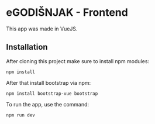# eGODIŠNJAK - Frontend

This app was made in VueJS. 

## Installation
After cloning this project make sure to install npm modules:

```
npm install
```

After that install bootstrap via npm:

```
npm install bootstrap-vue bootstrap
```

To run the app, use the command:
```
npm run dev
```
